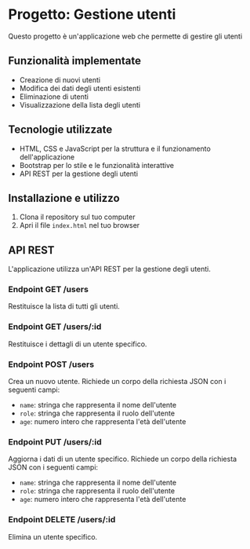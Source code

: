 # Progetto: Gestione utenti

Questo progetto è un'applicazione web che permette di gestire gli utenti

## Funzionalità implementate

- Creazione di nuovi utenti
- Modifica dei dati degli utenti esistenti
- Eliminazione di utenti
- Visualizzazione della lista degli utenti

## Tecnologie utilizzate

- HTML, CSS e JavaScript per la struttura e il funzionamento dell'applicazione
- Bootstrap per lo stile e le funzionalità interattive
- API REST per la gestione degli utenti

## Installazione e utilizzo

1. Clona il repository sul tuo computer
2. Apri il file `index.html` nel tuo browser

## API REST

L'applicazione utilizza un'API REST per la gestione degli utenti. 

### Endpoint GET /users

Restituisce la lista di tutti gli utenti.

### Endpoint GET /users/:id

Restituisce i dettagli di un utente specifico.

### Endpoint POST /users

Crea un nuovo utente. Richiede un corpo della richiesta JSON con i seguenti campi:

- `name`: stringa che rappresenta il nome dell'utente
- `role`: stringa che rappresenta il ruolo dell'utente
- `age`: numero intero che rappresenta l'età dell'utente

### Endpoint PUT /users/:id

Aggiorna i dati di un utente specifico. Richiede un corpo della richiesta JSON con i seguenti campi:

- `name`: stringa che rappresenta il nome dell'utente
- `role`: stringa che rappresenta il ruolo dell'utente
- `age`: numero intero che rappresenta l'età dell'utente

### Endpoint DELETE /users/:id

Elimina un utente specifico.

